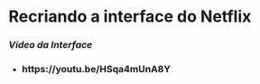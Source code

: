 <h1 font-size="30px">Recriando a interface do Netflix</h1>


<h3 font-size="22px"><em>Vídeo da Interface</em></h3>
  <ul>
    <li>
      <h3>https://youtu.be/HSqa4mUnA8Y</h3>
    </li>
 </ul>
 




 
 
